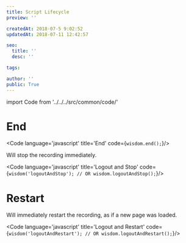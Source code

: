 ```yaml
---
title: Script Lifecycle
preview: ''

createdAt: 2018-07-5 9:02:52
updatedAt: 2018-07-11 12:42:57

seo:
  title: ''
  desc: ''

tags:

author: ''
public: True
---
```

import Code from '../../../src/common/code/'



# End

<Code language='javascript' title='End' code={`
wisdom.end();
`}/>

Will stop the recording immediately.


<Code language='javascript' title='Logout and Stop' code={`
wisdom('logoutAndStop');
// OR
wisdom.logoutAndStop();
`}/>


# Restart

Will immediately restart the recording, as if a new page was loaded.

<Code language='javascript' title='Logout and Restart' code={`
wisdom('logoutAndRestart');
// OR
wisdom.logoutAndRestart();
`}/>
